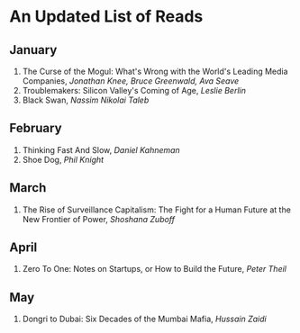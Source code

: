 # An Updated List of Reads

## January
1. The Curse of the Mogul: What's Wrong with the World's Leading Media Companies, *Jonathan Knee, Bruce Greenwald, Ava Seave*
2. Troublemakers: Silicon Valley's Coming of Age, *Leslie Berlin*
3. Black Swan, *Nassim Nikolai Taleb*

## February
1. Thinking Fast And Slow, *Daniel Kahneman*
2. Shoe Dog, *Phil Knight*

## March
1. The Rise of Surveillance Capitalism: The Fight for a Human Future at the New Frontier of Power, *Shoshana Zuboff*

## April
1. Zero To One: Notes on Startups, or How to Build the Future, *Peter Theil*

## May 
1.  Dongri to Dubai: Six Decades of the Mumbai Mafia, *Hussain Zaidi*


